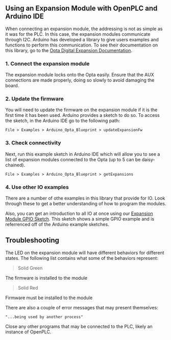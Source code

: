 ## Using an Expansion Module with OpenPLC and Arduino IDE

When connecting an expansion module, the addressing is not as simple as it was for the PLC. In this case, the expansion modules communicate through I2C. Arduino has 
developed a library to give users examples and functions to perform this communication. To see their documentation on this library, go to the 
[Opta Digital Expansion Documentation](https://docs.arduino.cc/tutorials/opta/user-manual/#opta-digital-expansions). 

### 1. Connect the expansion module

The expansion module locks onto the Opta easily. Ensure that the AUX connections are made properly, doing so slowly to avoid damaging the board.


### 2. Update the firmware

You will need to update the firmware on the expansion module if it is the first time it has been used. Arduino provides a sketch to do so. To access the sketch, in 
the Arduino IDE go to the following path:
```
File > Examples > Arduino_Opta_Blueprint > updateExpansionFw 
```

### 3. Check connectivity

Next, run this example sketch in Arduino IDE which will allow you to see a list of expansion modules connected to the Opta (up to 5 can be daisy-chained). 

```
File > Examples > Arduino_Opta_Blueprint > getExpansions
```

### 4. Use other IO examples
There are a number of othe examples in this library that provide for IO. Look through these to get a better understanding of how to program the modules.

Also, you can get an introduction to all IO at once using our [Expansion Module GPIO Sketch](ExpansionModuleGPIO/ExpansionModuleGPIO.ino). This sketch shows a simple GPIO example and is referrenced off of 
the Arduino example sketches.

## Troubleshooting

The LED on the expansion module will have different behaviors for different states. The following list contains what some of the behaviors represent:

> Solid Green

The firmware is installed to the module

> Solid Red

Firmware must be installed to the module

There are also a couple of error messages that may present themselves: 

```
"...being used by another process"
```
Close any other programs that may be connected to the PLC, likely an instance of OpenPLC.

